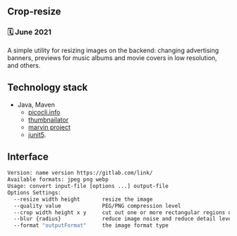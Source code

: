 ## Сrop-resize
### 🗓 June 2021

A simple utility for resizing images on the backend: changing advertising banners, previews for music albums and movie covers in low resolution, and others.

## Technology stack

- Java, Maven
    - [picocli.info](https://picocli.info/)
    - [thumbnailator](https://github.com/coobird/thumbnailator) 
    - [marvin project](https://github.com/gabrielarchanjo/marvin-framework)
    - [junit5](https://github.com/junit-team/junit5).

## Interface

```bash
Version: name version https://gitlab.com/link/
Available formats: jpeg png webp
Usage: convert input-file [options ...] output-file
Options Settings:
  --resize width height       resize the image
  --quality value             PEG/PNG compression level
  --crop width height x y     сut out one or more rectangular regions of the image
  --blur {radius}             reduce image noise and reduce detail levels 
  --format "outputFormat"     the image format type
```
